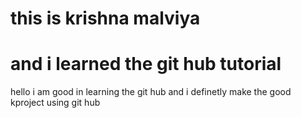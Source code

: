 # this is krishna malviya 
# and i learned the git hub tutorial
hello i am good in learning the git hub and i definetly make the good kproject using git hub
